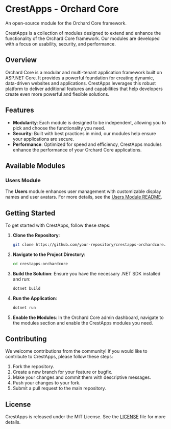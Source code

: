 # CrestApps - Orchard Core 

An open-source module for the Orchard Core framework.

CrestApps is a collection of modules designed to extend and enhance the functionality of the Orchard Core framework. Our modules are developed with a focus on usability, security, and performance.

## Overview

Orchard Core is a modular and multi-tenant application framework built on ASP.NET Core. It provides a powerful foundation for creating dynamic, data-driven websites and applications. CrestApps leverages this robust platform to deliver additional features and capabilities that help developers create even more powerful and flexible solutions.

## Features

- **Modularity**: Each module is designed to be independent, allowing you to pick and choose the functionality you need.
- **Security**: Built with best practices in mind, our modules help ensure your applications are secure.
- **Performance**: Optimized for speed and efficiency, CrestApps modules enhance the performance of your Orchard Core applications.

## Available Modules

### Users Module

The **Users** module enhances user management with customizable display names and user avatars. For more details, see the [Users Module README](src/Modules/CrestApps.OrchardCore.Users/README.md).

## Getting Started

To get started with CrestApps, follow these steps:

1. **Clone the Repository**:
    ```sh
    git clone https://github.com/your-repository/crestapps-orchardcore.git
    ```

2. **Navigate to the Project Directory**:
    ```sh
    cd crestapps-orchardcore
    ```

3. **Build the Solution**:
    Ensure you have the necessary .NET SDK installed and run:
    ```sh
    dotnet build
    ```

4. **Run the Application**:
    ```sh
    dotnet run
    ```

5. **Enable the Modules**:
    In the Orchard Core admin dashboard, navigate to the modules section and enable the CrestApps modules you need.

## Contributing

We welcome contributions from the community! If you would like to contribute to CrestApps, please follow these steps:

1. Fork the repository.
2. Create a new branch for your feature or bugfix.
3. Make your changes and commit them with descriptive messages.
4. Push your changes to your fork.
5. Submit a pull request to the main repository.

## License

CrestApps is released under the MIT License. See the [LICENSE](https://github.com/git/git-scm.com/blob/main/MIT-LICENSE.txt) file for more details.
